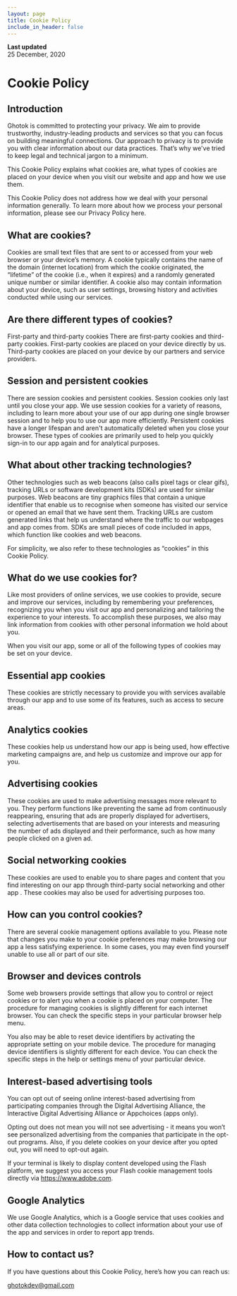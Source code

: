 ```yaml
---
layout: page
title: Cookie Policy
include_in_header: false
---
```


**Last updated**  
25 December, 2020

# Cookie Policy

## Introduction
Ghotok is committed to protecting your privacy. We aim to provide trustworthy, industry-leading products and services so that you can focus on building meaningful connections. Our approach to privacy is to provide you with clear information about our data practices. That’s why we've tried to keep legal and technical jargon to a minimum.

This Cookie Policy explains what cookies are, what types of cookies are placed on your device when you visit our website and app and how we use them.

This Cookie Policy does not address how we deal with your personal information generally. To learn more about how we process your personal information, please see our Privacy Policy here.

## What are cookies?
Cookies are small text files that are sent to or accessed from your web browser or your device’s memory. A cookie typically contains the name of the domain (internet location) from which the cookie originated, the “lifetime” of the cookie (i.e., when it expires) and a randomly generated unique number or similar identifier. A cookie also may contain information about your device, such as user settings, browsing history and activities conducted while using our services.

## Are there different types of cookies?
First-party and third-party cookies
There are first-party cookies and third-party cookies. First-party cookies are placed on your device directly by us. Third-party cookies are placed on your device by our partners and service providers.

## Session and persistent cookies
There are session cookies and persistent cookies. Session cookies only last until you close your app. We use session cookies for a variety of reasons, including to learn more about your use of our app during one single browser session and to help you to use our app more efficiently. Persistent cookies have a longer lifespan and aren't automatically deleted when you close your browser. These types of cookies are primarily used to help you quickly sign-in to our app again and for analytical purposes.

## What about other tracking technologies?
Other technologies such as web beacons (also calls pixel tags or clear gifs), tracking URLs or software development kits (SDKs) are used for similar purposes. Web beacons are tiny graphics files that contain a unique identifier that enable us to recognise when someone has visited our service or opened an email that we have sent them. Tracking URLs are custom generated links that help us understand where the traffic to our webpages and app comes from. SDKs are small pieces of code included in apps, which function like cookies and web beacons.

For simplicity, we also refer to these technologies as “cookies” in this Cookie Policy.

## What do we use cookies for?
Like most providers of online services, we use cookies to provide, secure and improve our services, including by remembering your preferences, recognizing you when you visit our app and personalizing and tailoring the experience to your interests. To accomplish these purposes, we also may link information from cookies with other personal information we hold about you.

When you visit our app, some or all of the following types of cookies may be set on your device.


## Essential app cookies	
These cookies are strictly necessary to provide you with services available through our app and to use some of its features, such as access to secure areas.

## Analytics cookies	
These cookies help us understand how our app is being used, how effective marketing campaigns are, and help us customize and improve our app for you.

## Advertising cookies	
These cookies are used to make advertising messages more relevant to you. They perform functions like preventing the same ad from continuously reappearing, ensuring that ads are properly displayed for advertisers, selecting advertisements that are based on your interests and measuring the number of ads displayed and their performance, such as how many people clicked on a given ad.

## Social networking cookies	
These cookies are used to enable you to share pages and content that you find interesting on our app through third-party social networking and other app . These cookies may also be used for advertising purposes too.

## How can you control cookies?

There are several cookie management options available to you. Please note that changes you make to your cookie preferences may make browsing our app a less satisfying experience. In some cases, you may even find yourself unable to use all or part of our site.

## Browser and devices controls
Some web browsers provide settings that allow you to control or reject cookies or to alert you when a cookie is placed on your computer. The procedure for managing cookies is slightly different for each internet browser. You can check the specific steps in your particular browser help menu.

You also may be able to reset device identifiers by activating the appropriate setting on your mobile device. The procedure for managing device identifiers is slightly different for each device. You can check the specific steps in the help or settings menu of your particular device.

## Interest-based advertising tools
You can opt out of seeing online interest-based advertising from participating companies through the Digital Advertising Alliance, the Interactive Digital Advertising Alliance or Appchoices (apps only).

Opting out does not mean you will not see advertising - it means you won’t see personalized advertising from the companies that participate in the opt-out programs. Also, if you delete cookies on your device after you opted out, you will need to opt-out again.

If your terminal is likely to display content developed using the Flash platform, we suggest you access your Flash cookie management tools directly via https://www.adobe.com.

## Google Analytics
We use Google Analytics, which is a Google service that uses cookies and other data collection technologies to collect information about your use of the app and services in order to report app trends.


## How to contact us?
If you have questions about this Cookie Policy, here’s how you can reach us:

ghotokdev@gmail.com
